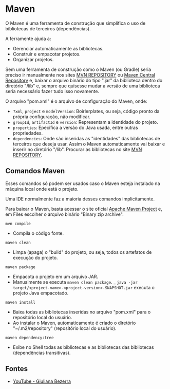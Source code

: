 # Maven

O Maven é uma ferramenta de construção que simplifica o uso de bibliotecas de terceiros (dependências).

A ferramente ajuda a:
- Gerenciar automaticamente as bibliotecas.
- Construir e empacotar projetos.
- Organizar projetos.

Sem uma ferramenta de construção como o Maven (ou Gradle) seria preciso ir manualmente nos sites [MVN REPOSITORY](https://mvnrepository.com/) ou [Maven Central Repository](https://search.maven.org/) e, baixar o arquivo binário do tipo ".jar" da biblioteca dentro do diretório "/lib" e, sempre que quisesse mudar a versão de uma biblioteca seria necessário fazer tudo isso novamente.

O arquivo "pom.xml" é o arquivo de configuração do Maven, onde:
- `?xml`, `project` e `modelVersion`: Boirlerplates, ou seja, código pronto da própria configuração, não modificar.
- `groupId`, `artifactId` e `version`: Representam a identidade do projeto.
- `properties`: Epecifica a versão do Java usada, entre outras propriedades.
- `dependencies`: Onde são inseridas as "identidades" das bibliotecas de terceiros que deseja usar. Assim o Maven automaticamente vai baixar e inserir no diretório "/lib". Procurar as bibliotecas no site [MVN REPOSITORY](https://mvnrepository.com/).


## Comandos Maven

Esses comandos só podem ser usados caso o Maven esteja instalado na máquina local onde está o projeto.

Uma IDE normalmente faz a maioria desses comandos implicitamente.

Para baixar o Maven, basta acessar o site oficial [Apache Maven Project](https://maven.apache.org/download.cgi) e, em Files escolher o arquivo binário "Binary zip archive". 

```Shell
mvn compile
```
- Compila o código fonte.

```Shell
maven clean
```
- Limpa (apaga) o "build" do projeto, ou seja, todos os artefatos de execução do projeto.

```Shell
maven package
```
- Empacota o projeto em um arquivo JAR.
- Manualmente se executa `maven clean package`.
_ `java -jar target/<project-name>-<project-version>-SNAPSHOT.jar` executa o projeto Java empacotado.

```Shell
maven install
```
- Baixa todas as bibliotecas inseridas no arquivo "pom.xml" para o repositório local do usuário.
- Ao instalar o Maven, automaticamente é criado o diretório "~/.m2/repository" (repositório local do usuário).

```Shell
maven dependency:tree
```
- Exibe no Shell todas as bibliotecas e as bibliotecas das bibliotecas (dependências transitivas).


## Fontes

- [YouTube - Giuliana Bezerra](https://www.youtube.com/watch?v=N7AyIfUQxGc)
